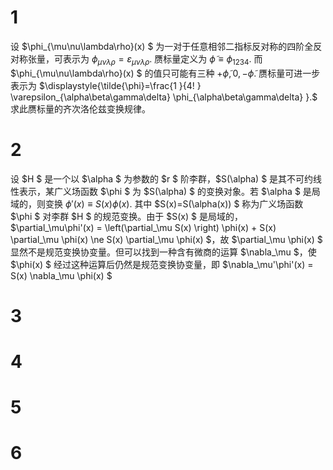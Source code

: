 # 1

设 $\phi_{\mu\nu\lambda\rho}(x) $ 为一对于任意相邻二指标反对称的四阶全反对称张量，可表示为 $\phi_{\mu\nu\lambda\rho}=\varepsilon_{\mu\nu\lambda\rho} .$ 赝标量定义为 $\tilde{\phi}\equiv \phi_{1234} .$ 而 $\phi_{\mu\nu\lambda\rho}(x) $ 的值只可能有三种 $+\tilde{\phi},0,-\tilde{\phi} .$ 赝标量可进一步表示为 $\displaystyle{\tilde{\phi}=\frac{1 }{4! } \varepsilon_{\alpha\beta\gamma\delta} \phi_{\alpha\beta\gamma\delta} }.$ 求此赝标量的齐次洛伦兹变换规律。

# 2

设 $H $ 是一个以 $\alpha $ 为参数的 $r $ 阶李群，$S(\alpha) $ 是其不可约线性表示，某广义场函数 $\phi $ 为 $S(\alpha) $ 的变换对象。若 $\alpha $ 是局域的，则变换 $\phi'(x)\equiv S(x)\phi(x) .$ 其中 $S(x)=S(\alpha(x)) $ 称为广义场函数 $\phi $ 对李群 $H $ 的规范变换。由于 $S(x) $ 是局域的，$\partial_\mu\phi'(x) = \left(\partial_\mu S(x) \right) \phi(x) + S(x) \partial_\mu \phi(x) \ne S(x) \partial_\mu \phi(x) $，故 $\partial_\mu \phi(x) $ 显然不是规范变换协变量。但可以找到一种含有微商的运算 $\nabla_\mu $，使 $\phi(x) $ 经过这种运算后仍然是规范变换协变量，即 $\nabla_\mu'\phi'(x) = S(x) \nabla_\mu \phi(x) $ 

# 3

# 4

# 5

# 6

